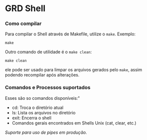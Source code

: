 # GRD Shell

### Como compilar

Para compilar o Shell através de Makefile, utilize o `make`. Exemplo:
```
make
```
Outro comando de utilidade é o `make clean`: 
```
make clean
```
ele pode ser usado para limpar os arquivos gerados pelo `make`, assim podendo recompilar após alterações.

### Comandos e Processos suportados

Esses são so comandos disponíveis:"
- cd: Troca o diretório atual
- ls: Lista os arquivos no diretório
- exit: Encerra o shell
- Comandos gerais encontrados em Shells Unix (cat, clear, etc.)

_Suporte para uso de pipes em produção._